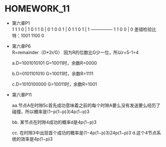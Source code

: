 # HOMEWORK_11
- 第六章P1  
    1 1 1 0 | 1 0 1 1 0 | 0 1 0 0 1 | 0 1 1 0 1 | 1 ————— 1 1 0 0 | 0 差错检验比特：1001 1100 0
- 第六章P6    
  R=remainder（D*2r/G） 因为R的位数比G少一位，所以r=5-1=4 
  
  a.D=1001010101 G=10011时，余数R=0000 
  
  b.D=0101101010 G=10011时，余数R=1111 
  
  c.D=1010100000 G=10011时，余数R=1001
  
- 第六章P11   

  aa.节点A在时隙5c首先成功意味着之前的每个时隙A要么没有发送要么经历了碰撞，所以概率是(1−p(1−p)3)4p(1−p)3  

  bb. 某节点在时隙4成功的概率d是4p(1−p)3 

  cc. 在时隙3中出现首个成功的概率是(1−4p(1−p)3)24p(1−p)3 d.这个4节点系统的效率是4p(1−p)3